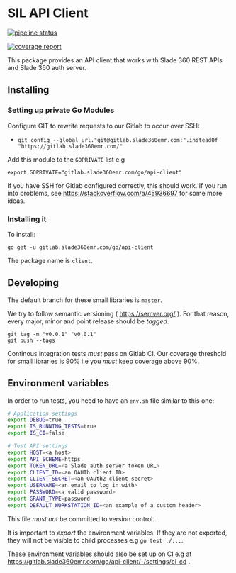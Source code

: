 # SIL API Client

[![pipeline status](https://gitlab.slade360emr.com/go/api-client/badges/master/pipeline.svg)](https://gitlab.slade360emr.com/go/api-client/-/commits/master)

[![coverage report](https://gitlab.slade360emr.com/go/api-client/badges/master/coverage.svg)](https://gitlab.slade360emr.com/go/api-client/-/commits/master)

This package provides an API client that works with Slade 360 REST APIs and
Slade 360 auth server.

## Installing

### Setting up private Go Modules

Configure GIT to rewrite requests to our Gitlab to occur over SSH:

- `git config --global url."git@gitlab.slade360emr.com:".insteadOf "https://gitlab.slade360emr.com/"`

Add this module to the `GOPRIVATE` list e.g 

```
export GOPRIVATE="gitlab.slade360emr.com/go/api-client"
```

If you have SSH for Gitlab configured correctly, this should work. If you run
into problems, see https://stackoverflow.com/a/45936697 for some more ideas.

### Installing it

To install:

```
go get -u gitlab.slade360emr.com/go/api-client
```

The package name is `client`.

## Developing

The default branch for these small libraries is `master`. 

We try to follow semantic versioning ( https://semver.org/ ). For that reason,
every major, minor and point release should be _tagged_.

```
git tag -m "v0.0.1" "v0.0.1"
git push --tags
```

Continous integration tests *must* pass on Gitlab CI. Our coverage threshold
for small libraries is 90% i.e you *must* keep coverage above 90%.

## Environment variables

In order to run tests, you need to have an `env.sh` file similar to this one:

```bash
# Application settings
export DEBUG=true
export IS_RUNNING_TESTS=true
export IS_CI=false

# Test API settings
export HOST=<a host>
export API_SCHEME=https
export TOKEN_URL=<a Slade auth server token URL>
export CLIENT_ID=<an OAUTh client ID>
export CLIENT_SECRET=<an OAuth2 client secret>
export USERNAME=<an email to log in with>
export PASSWORD=<a valid password>
export GRANT_TYPE=password
export DEFAULT_WORKSTATION_ID=<an example of a custom header>
```

This file *must not* be committed to version control.

It is important to _export_ the environment variables. If they are not exported,
they will not be visible to child processes e.g `go test ./...`.

These environment variables should also be set up on CI e.g at 
https://gitlab.slade360emr.com/go/api-client/-/settings/ci_cd .
